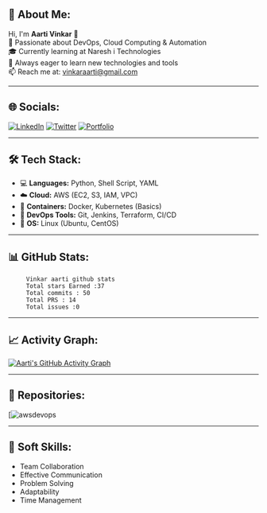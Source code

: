## 💫 About Me:
Hi, I'm **Aarti Vinkar** 👋  
🚀 Passionate about DevOps, Cloud Computing & Automation  
🎓 Currently learning at Naresh i Technologies  
🌱 Always eager to learn new technologies and tools  
📫 Reach me at: vinkaraarti@gmail.com

---

## 🌐 Socials:
[![LinkedIn](https://img.shields.io/badge/-LinkedIn-%230077B5?style=flat-square&logo=linkedin&logoColor=white)](https://www.linkedin.com/in/https://www.linkedin.com/in/aarti-vinkar-872746268/overlay/about-this-profile/?lipi=urn%3Ali%3Apage%3Ad_flagship3_profile_view_base%3B7LSgWuKYQxKhvlTCCa34og%3D%3D/)
[![Twitter](https://img.shields.io/badge/-Twitter-%231DA1F2?style=flat-square&logo=twitter&logoColor=white)](https://twitter.com/yourhandle)
[![Portfolio](https://img.shields.io/badge/-Portfolio-%23ff69b4?style=flat-square&logo=about-dot-me&logoColor=white)](https://yourportfolio.com)

---

## 🛠️ Tech Stack:
- 💻 **Languages:** Python, Shell Script, YAML  
- ☁️ **Cloud:** AWS (EC2, S3, IAM, VPC)  
- 🐳 **Containers:** Docker, Kubernetes (Basics)  
- 🔧 **DevOps Tools:** Git, Jenkins, Terraform, CI/CD  
- 🐧 **OS:** Linux (Ubuntu, CentOS)

---

## 📊 GitHub Stats:
         Vinkar aarti github stats
         Total stars Earned :37
         Total commits : 50
         Total PRS : 14
         Total issues :0
         
      
---

## 📈 Activity Graph:
[![Aarti's GitHub Activity Graph](https://github-readme-activity-graph.cyclic.app/graph?username=your-username&theme=react-dark)](https://github.com/ashutosh00710/github-readme-activity-graph)

---

## 📂 Repositories:
<!-- Pinned repositories -->
[![awsdevops](https://https://github.com/vinkararti/devopsscripts.git)

---

## 🧠 Soft Skills:
- Team Collaboration  
- Effective Communication  
- Problem Solving  
- Adaptability  
- Time Management  


